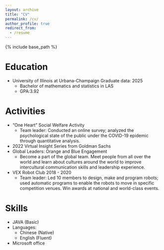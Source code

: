```yaml
---
layout: archive
title: "CV"
permalink: /cv/
author_profile: true
redirect_from:
  - /resume
---
```


{% include base_path %}

Education
======
* University of Illinois at Urbana-Champaign    Graduate data: 2025
    * Bachelor of mathematics and statistics in LAS
    * GPA:3.92

Activities
======
* “One Heart” Social Welfare Activity
    * Team leader: Conducted an online survey; analyzed the psychological state of the public under the COVID-19 epidemic through quantitative analysis.
* 2022 Virtual Insight Series from Goldman Sachs
* Global Leaders: Orange and Blue Engagement
    * Become a part of the global team. Meet people from all over the world and learn about cultures around the world to improve intercultural communication skills and leadership experience.
* VEX Robot Club    2018 - 2020
    * Team leader: Led 10 members to design, make and program robots; used automatic programs to enable the robots to move in specific competition venues. Win awards at national and world-class events.

Skills
======
* JAVA (Basic)
* Languages:
  * Chinese (Native)
  * English (Fluent)
* Microsoft office


